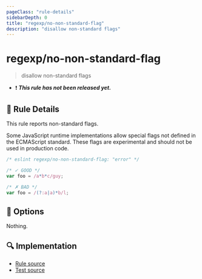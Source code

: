 ```yaml
---
pageClass: "rule-details"
sidebarDepth: 0
title: "regexp/no-non-standard-flag"
description: "disallow non-standard flags"
---
```

# regexp/no-non-standard-flag

> disallow non-standard flags

- :exclamation: <badge text="This rule has not been released yet." vertical="middle" type="error"> ***This rule has not been released yet.*** </badge>

## :book: Rule Details

This rule reports non-standard flags.

Some JavaScript runtime implementations allow special flags not defined in the ECMAScript standard. These flags are experimental and should not be used in production code.

<eslint-code-block>

```js
/* eslint regexp/no-non-standard-flag: "error" */

/* ✓ GOOD */
var foo = /a*b*c/guy;

/* ✗ BAD */
var foo = /(?:a|a)*b/l;
```

</eslint-code-block>

## :wrench: Options

Nothing.

## :mag: Implementation

- [Rule source](https://github.com/ota-meshi/eslint-plugin-regexp/blob/master/lib/rules/no-non-standard-flag.ts)
- [Test source](https://github.com/ota-meshi/eslint-plugin-regexp/blob/master/tests/lib/rules/no-non-standard-flag.ts)
